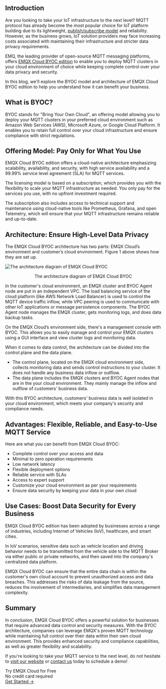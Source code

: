 ## Introduction

Are you looking to take your IoT infrastructure to the next level? MQTT protocol has already become the most popular choice for IoT platform building due to its lightweight, [publish/subscribe model](https://www.emqx.com/en/blog/mqtt-5-introduction-to-publish-subscribe-model) and reliability. However, as the business grows, IoT solution providers may face increasing costs associated with maintaining their infrastructure and stricter data privacy requirements. 

EMQ, the leading provider of open-source MQTT messaging platforms, offers [EMQX Cloud BYOC edition](https://www.emqx.com/en/cloud/byoc) to enable you to deploy MQTT clusters in your cloud environment of choice while keeping complete control over your data privacy and security.

In this blog, we'll explore the BYOC model and architecture of EMQX Cloud BYOC edition to help you understand how it can benefit your business.

## What is BYOC?

BYOC stands for "Bring Your Own Cloud", an offering model allowing you to deploy your MQTT clusters in your preferred cloud environment such as Amazon Web Services (AWS), Microsoft Azure, or Google Cloud Platform. It enables you to retain full control over your cloud infrastructure and ensure compliance with strict regulations.

## Offering Model: Pay Only for What You Use

EMQX Cloud BYOC edition offers a cloud-native architecture emphasizing scalability, availability, and security, with high service availability and a 99.99% service level agreement (SLA) for MQTT services.

The licensing model is based on a subscription, which provides you with the flexibility to scale your MQTT infrastructure as needed. You only pay for the services you use, with no upfront investment required. 

The subscription also includes access to technical support and maintenance using cloud-native tools like Prometheus, Grafana, and open Telemetry, which will ensure that your MQTT infrastructure remains reliable and up-to-date.

## Architecture: Ensure High-Level Data Privacy

The EMQX Cloud BYOC architecture has two parts: EMQX Cloud’s environment and customer’s cloud environment. Figure 1 above shows how they are set up.

![The architecture diagram of EMQX Cloud BYOC](https://assets.emqx.com/images/9ab816f6809f3ceb4fd14f4c4b0bbc08.png)

<center>The architecture diagram of EMQX Cloud BYOC</center>

In the customer's cloud environment, an EMQX cluster and BYOC Agent node are put in an independent VPC. The load balancing service of the cloud platform (like AWS Network Load Balancer) is used to control the MQTT device traffic inflow, while VPC peering is used to communicate with other IoT applications or message persistence components. The BYOC Agent node manages the EMQX cluster, gets monitoring logs, and does data backup tasks.

On the EMQX Cloud’s environment side, there's a management console with BYOC. This allows you to easily manage and control your EMQX clusters using a GUI interface and view cluster logs and monitoring data.

When it comes to data control, the architecture can be divided into the control plane and the data plane. 

- The control plane, located on the EMQX cloud environment side, collects monitoring data and sends control instructions to your cluster. It does not handle any business data inflow or outflow. 
- The data plane includes the EMQX clusters and BYOC Agent nodes that are in the your cloud environment. They mainly manage the inflow and outflow of customers' business data. 

With this BYOC architecture, customers' business data is well isolated in your cloud environment, which meets your company's security and compliance needs.

## Advantages: Flexible, Reliable, and Easy-to-Use MQTT Service

Here are what you can benefit from EMQX Cloud BYOC:

* Complete control over your access and data
* Minimal to zero operation requirements
* Low network latency
* Flexible deployment options
* Reliable service with SLAs
* Access to expert support
* Customize your cloud environment as per your requirements
* Ensure data security by keeping your data in your own cloud

## Use Cases: Boost Data Security for Every Business

EMQX Cloud BYOC edition has been adopted by businesses across a range of industries, including Internet of Vehicles (IoV), healthcare, and smart cities.

In IoV scenarios, sensitive data such as vehicle location and driving behavior needs to be transmitted from the vehicle side to the MQTT Broker via either public or private networks, and then saved into the company's centralized data platform.

EMQX Cloud BYOC can ensure that the entire data chain is within the customer's own cloud account to prevent unauthorized access and data breaches. This addresses the risks of data leakage from the source, reduces the involvement of intermediaries, and simplifies data management complexity.

## Summary

In conclusion, EMQX Cloud BYOC offers a powerful solution for businesses that require advanced data control and security measures. With the BYOC architecture, companies can leverage EMQX's proven MQTT technology while maintaining full control over their data within their own cloud environment. This provides enhanced security and compliance capabilities, as well as greater flexibility and scalability. 

If you're looking to take your MQTT service to the next level, do not hesitate to  [visit our website](https://www.emqx.com/en/cloud/byoc)  or  [contact us](https://www.emqx.com/en/contact?product=cloud)  today to schedule a demo!

<section class="promotion">
    <div>
        Try EMQX Cloud for Free
        <div class="is-size-14 is-text-normal has-text-weight-normal">No credit card required</div>
    </div>
    <a href="https://accounts.emqx.com/signup?continue=https://cloud-intl.emqx.com/console/deployments/0?oper=new" class="button is-gradient px-5">Get Started →</a>
</section>
